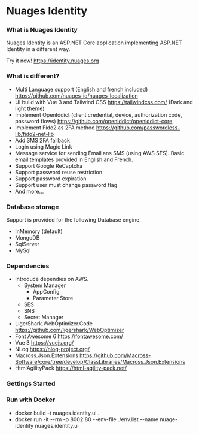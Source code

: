 # Nuages Identity

### What is Nuages Identity

Nuages Identity is an ASP.NET Core application implementing ASP.NET Identity in a different way.

Try it now!  https://identity.nuages.org

### What is different?

- Multi Language support (English and french included) https://github.com/nuages-io/nuages-localization
- UI build with Vue 3 and Tailwind CSS https://tailwindcss.com/  (Dark and light theme)
- Implement OpenIddict (client credential, device, authorization code, password flows) https://github.com/openiddict/openiddict-core
- Implement Fido2 as 2FA method https://github.com/passwordless-lib/fido2-net-lib
- Add SMS 2FA fallback
- Login using Magic Link
- Message service for sending Email ans SMS (using AWS SES). Basic email templates provided in English and French.
- Support Google ReCaptcha
- Support password reuse restriction
- Support password expiration
- Support user must change password flag
- And more...


### Database storage

Support is provided for the following Database engine. 

- InMemory (default)
- MongoDB
- SqlServer
- MySql

### Dependencies

- Introduce dependies on AWS. 
  - System Manager
    - AppConfig
    - Parameter Store
  - SES
  - SNS
  - Secret Manager
- LigerShark.WebOptimizer.Code https://github.com/ligershark/WebOptimizer
- Font Awesome 6 https://fontawesome.com/
- Vue 3 https://vuejs.org/
- NLog https://nlog-project.org/
- Macross.Json.Extensions https://github.com/Macross-Software/core/tree/develop/ClassLibraries/Macross.Json.Extensions
- HtmlAgilityPack https://html-agility-pack.net/

### Gettings Started



### Run with Docker

- docker build -t nuages.identity.ui .
- docker run -it --rm -p 8002:80 --env-file ./env.list --name nuage-identity nuages.identity.ui
